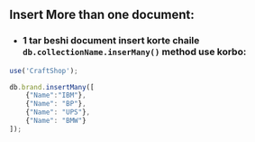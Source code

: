 ## Insert More than one document:
- ### 1 tar beshi document insert korte chaile `db.collectionName.inserMany()` method use korbo:
```javascript
use('CraftShop');

db.brand.insertMany([
    {"Name":"IBM"}, 
    {"Name": "BP"},
    {"Name": "UPS"},
    {"Name": "BMW"}
]);
```